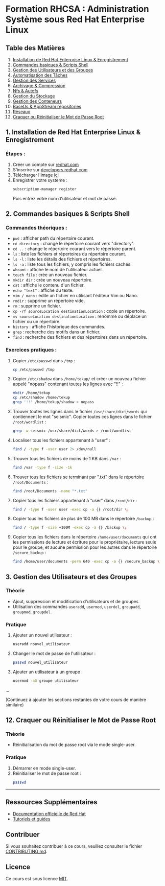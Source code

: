# Formation RHCSA : Administration Système sous Red Hat Enterprise Linux

## Table des Matières
1. [Installation de Red Hat Enterprise Linux & Enregistrement](#installation-de-red-hat-enterprise-linux--enregistrement)
2. [Commandes basiques & Scripts Shell](#commandes-basiques--scripts-shell)
3. [Gestion des Utilisateurs et des Groupes](#gestion-des-utilisateurs-et-des-groupes)
4. [Automatisation des Tâches](#automatisation-des-tâches)
5. [Gestion des Services](#gestion-des-services)
6. [Archivage & Compression](#archivage--compression)
7. [Nfs & Autofs](#nfs--autofs)
8. [Gestion du Stockage](#gestion-du-stockage)
9. [Gestion des Conteneurs](#gestion-des-conteneurs)
10. [BaseOs & AppStream repositories](#baseos--appstream-repositories)
11. [Réseaux](#réseaux)
12. [Craquer ou Réinitialiser le Mot de Passe Root](#craquer-ou-réinitialiser-le-mot-de-passe-root)

## 1. Installation de Red Hat Enterprise Linux & Enregistrement

### Étapes :
1. Créer un compte sur [redhat.com](https://www.redhat.com)
2. S'inscrire sur [developers.redhat.com](https://developers.redhat.com)
3. Télécharger l'image [ici](https://developers.redhat.com/products/rhel/download)
4. Enregistrer votre système :
    ```bash
    subscription-manager register
    ```
    Puis entrez votre nom d'utilisateur et mot de passe.

## 2. Commandes basiques & Scripts Shell

### Commandes théoriques :
- `pwd` : afficher path du répertoire courant.
- `cd directory` : change le répertoire courant vers "directory".
- `cd ..` : change le répertoire courant vers le répertoire parent.
- `ls` : liste les fichiers et répertoires du répertoire courant.
- `ls -l` : liste les détails des fichiers et répertoires.
- `ls -a` : liste tous les fichiers, y compris les fichiers cachés.
- `whoami` : affiche le nom de l'utilisateur actuel.
- `touch file` : crée un nouveau fichier.
- `mkdir dir` : crée un nouveau répertoire.
- `cat` : affiche le contenu d'un fichier.
- `echo "text"` : affiche du texte.
- `vim / nano` : édite un fichier en utilisant l'éditeur Vim ou Nano.
- `rmdir` : supprime un répertoire vide.
- `rm` : supprime un fichier.
- `cp -rf sourceLocation destinationLocation` : copie un répertoire.
- `mv sourceLocation destinationLocation` : renomme ou déplace un fichier ou un répertoire.
- `history` : affiche l'historique des commandes.
- `grep` : recherche des motifs dans un fichier.
- `find` : recherche des fichiers et des répertoires dans un répertoire.

### Exercices pratiques :
1. Copier `/etc/passwd` dans `/tmp` :
    ```bash
    cp /etc/passwd /tmp
    ```
2. Copier `/etc/shadow` dans `/home/tekup/` et créer un nouveau fichier appelé "nopass" contenant toutes les lignes avec "!!" :
    ```bash
    mkdir /home/tekup
    cp /etc/shadow /home/tekup
    grep '!!' /home/tekup/shadow > nopass
    ```
3. Trouver toutes les lignes dans le fichier `/usr/share/dict/words` qui contiennent le mot "seismic". Copier toutes ces lignes dans le fichier `/root/wordlist` :
    ```bash
    grep -w seismic /usr/share/dict/words > /root/wordlist
    ```
4. Localiser tous les fichiers appartenant à "user" :
    ```bash
    find / -type f -user user 2> /dev/null
    ```
5. Trouver tous les fichiers de moins de 1 KB dans `/var` :
    ```bash
    find /var -type f -size -1k
    ```
6. Trouver tous les fichiers se terminant par ".txt" dans le répertoire `/root/Documents` :
    ```bash
    find /root/Documents -name "*.txt"
    ```
7. Copier tous les fichiers appartenant à "user" dans `/root/dir` :
    ```bash
    find / -type f -user user -exec cp -a {} /root/dir \;
    ```
8. Copier tous les fichiers de plus de 100 MB dans le répertoire `/backup` :
    ```bash
    find / -type f -size +100M -exec cp -a {} /backup \;
    ```
9. Copier tous les fichiers dans le répertoire `/home/user/documents` qui ont les permissions de lecture et écriture pour le propriétaire, lecture seule pour le groupe, et aucune permission pour les autres dans le répertoire `/secure_backup` :
    ```bash
    find /home/user/documents -perm 640 -exec cp -a {} /secure_backup \;
    ```

## 3. Gestion des Utilisateurs et des Groupes
### Théorie
- Ajout, suppression et modification d'utilisateurs et de groupes.
- Utilisation des commandes `useradd`, `usermod`, `userdel`, `groupadd`, `groupmod`, `groupdel`.

### Pratique
1. Ajouter un nouvel utilisateur :
    ```bash
    useradd nouvel_utilisateur
    ```
2. Changer le mot de passe de l'utilisateur :
    ```bash
    passwd nouvel_utilisateur
    ```
3. Ajouter un utilisateur à un groupe :
    ```bash
    usermod -aG groupe utilisateur
    ```

...

(Continuez à ajouter les sections restantes de votre cours de manière similaire)

## 12. Craquer ou Réinitialiser le Mot de Passe Root

### Théorie
- Réinitialisation du mot de passe root via le mode single-user.

### Pratique
1. Démarrer en mode single-user.
2. Réinitialiser le mot de passe root :
    ```bash
    passwd
    ```

---

## Ressources Supplémentaires
- [Documentation officielle de Red Hat](https://access.redhat.com/documentation/en-us/red_hat_enterprise_linux/8/)
- [Tutoriels et guides](https://developers.redhat.com/learn/)

## Contribuer
Si vous souhaitez contribuer à ce cours, veuillez consulter le fichier [CONTRIBUTING.md](CONTRIBUTING.md).

## Licence
Ce cours est sous licence [MIT](LICENSE).

